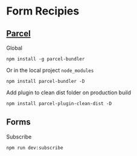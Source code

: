 # Form Recipies

## [Parcel](https://parceljs.org/getting_started.html)

Global
```
npm install -g parcel-bundler
```
Or in the local project `node_modules`
```
npm install parcel-bundler -D
```

Add plugin to clean dist folder on production build
```
npm install parcel-plugin-clean-dist -D
```

## Forms

Subscribe

```
npm run dev:subscribe
```

